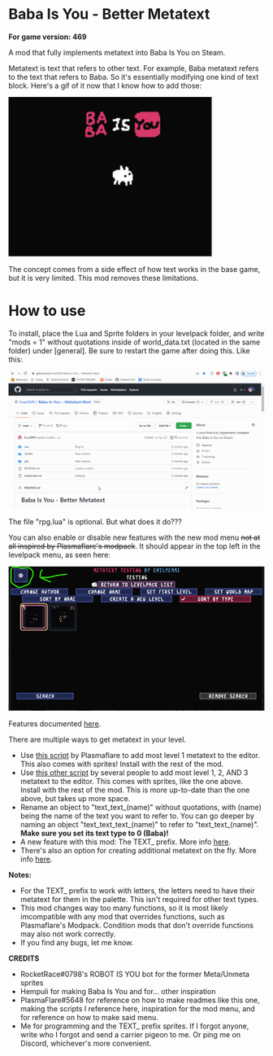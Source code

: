 # Baba Is You - Better Metatext
**For game version: 469**

A mod that fully implements metatext into Baba Is You on Steam.

Metatext is text that refers to other text. For example, Baba metatext refers to the text that refers to Baba. So it's essentially modifying one kind of text block. Here's a gif of it now that I know how to add those:

<img src="gifs/metatext.gif" alt="gif is not render :(" width="400"/>

The concept comes from a side effect of how text works in the base game, but it is very limited. This mod removes these limitations.

# How to use
To install, place the Lua and Sprite folders in your levelpack folder, and write "mods = 1" without quotations inside of world_data.txt (located in the same folder) under [general]. Be sure to restart the game after doing this. Like this:

<img src="gifs/howtoinstall.gif" alt="gif is not render :(" width="800"/>

The file "rpg.lua" is optional. But what does it do???

You can also enable or disable new features with the new mod menu ~~not at all inspired by Plasmaflare's modpack~~. It should appear in the top left in the levelpack menu, as seen here:

<img src="gifs/menu.png" alt="png is not render :(" width="800"/>

Features documented [here](exfeatures.md).

There are multiple ways to get metatext in your level.
- Use [this script](https://cdn.discordapp.com/attachments/560913551586492475/854541928611971086/metatext.zip) by Plasmaflare to add most level 1 metatext to the editor. This also comes with sprites! Install with the rest of the mod.
- Use [this other script](https://cdn.discordapp.com/attachments/560913551586492475/988229340963684352/metatext.zip) by several people to add most level 1, 2, AND 3 metatext to the editor. This comes with sprites, like the one above. Install with the rest of the mod. This is more up-to-date than the one above, but takes up more space.
- Rename an object to "text_text_(name)" without quotations, with (name) being the name of the text you want to refer to. You can go deeper by naming an object "text_text_text_(name)" to refer to "text_text_(name)". **Make sure you set its text type to 0 (Baba)!**
- A new feature with this mod: The TEXT_ prefix. More info [here](exfeatures.md).
- There's also an option for creating additional metatext on the fly. More info [here](exfeatures.md).

**Notes:**
- For the TEXT_ prefix to work with letters, the letters need to have their metatext for them in the palette. This isn't required for other text types.
- This mod changes way too many functions, so it is most likely imcompatible with any mod that overrides functions, such as Plasmaflare's Modpack. Condition mods that don't override functions may also not work correctly.
- If you find any bugs, let me know.

**CREDITS**
- RocketRace#0798's ROBOT IS YOU bot for the former Meta/Unmeta sprites
- Hempuli for making Baba Is You and for... other inspiration
- PlasmaFlare#5648 for reference on how to make readmes like this one, making the
scripts I reference here, inspiration for the mod menu, and for reference on how to make said menu.
- Me for programming and the TEXT_ prefix sprites.
If I forgot anyone, write who I forgot and send a carrier pigeon to me. Or ping me on Discord, whichever's more convenient.
